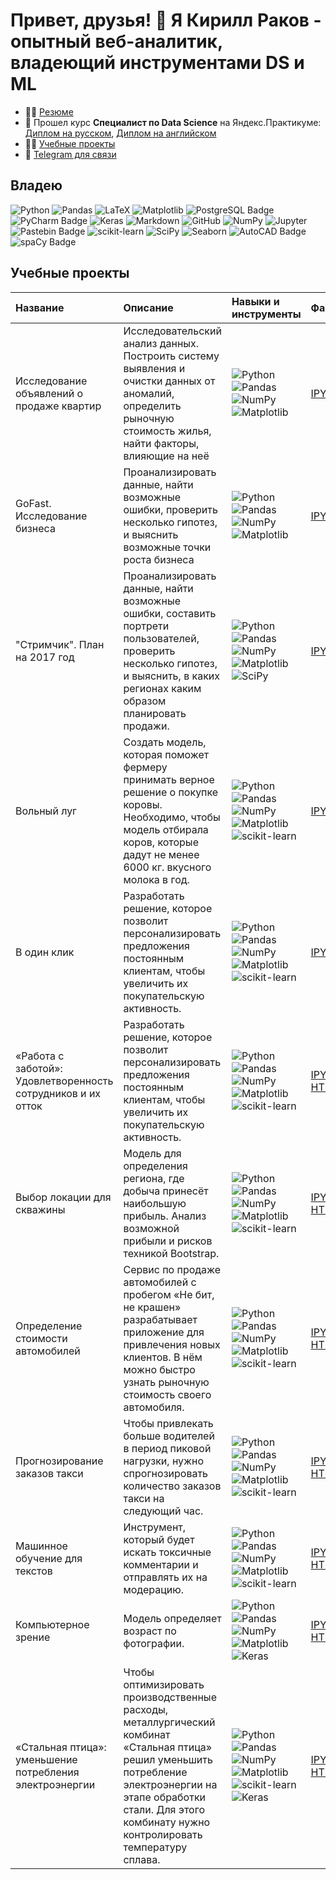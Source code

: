 # Привет, друзья! 👋 Я Кирилл Раков - опытный веб-аналитик, владеющий инструментами DS и ML

- 👨‍💻 <a href='https://hh.ru/applicant/resumes/view?resume=5567bda1ff07cd952c0039ed1f36567270704b'>Резюме</a>
- 🌱 Прошел курс <strong>Специалист по Data Science</strong> на Яндекс.Практикуме: <a href='https://github.com/Aztekk/Aztekk/blob/main/Rakov%20Kirill_20242DS00138.pdf'>Диплом на русском</a>, <a href='https://github.com/Aztekk/Aztekk/blob/main/Rakov%20Kirill_20242DS00138.pdf'>Диплом на английском</a> 
- 👨‍🔬 <a href='https://github.com/Aztekk/yandex-practicum-projects'>Учебные проекты </a>
- 📩 <a href='https://t.me/aztekk'>Telegram для связи</a>

## Владею
 <img alt="Python" src="https://img.shields.io/badge/python-%2314354C.svg?style=for-the-badge&logo=python&logoColor=white"/> <img alt="Pandas" src="https://img.shields.io/badge/pandas-%23150458.svg?style=for-the-badge&logo=pandas&logoColor=white" /> <img alt="LaTeX" src="https://img.shields.io/badge/latex-%23008080.svg?style=for-the-badge&logo=latex&logoColor=white" /> ![Matplotlib](https://img.shields.io/badge/Matplotlib-%23ffffff.svg?style=for-the-badge&logo=Matplotlib&logoColor=black) ![PostgreSQL Badge](https://img.shields.io/badge/PostgreSQL-4169E1?logo=postgresql&logoColor=fff&style=for-the-badge) ![PyCharm Badge](https://img.shields.io/badge/PyCharm-000?logo=pycharm&logoColor=fff&style=for-the-badge) <img alt="Keras" src="https://img.shields.io/badge/Keras-%23D00000.svg?style=for-the-badge&logo=Keras&logoColor=white"/> <img alt="Markdown" src="https://img.shields.io/badge/markdown-%23000000.svg?style=for-the-badge&logo=markdown&logoColor=white"/> <img alt="GitHub" src="https://img.shields.io/badge/github-%23121011.svg?style=for-the-badge&logo=github&logoColor=white"/> <img alt="NumPy" src="https://img.shields.io/badge/numpy-%23013243.svg?style=for-the-badge&logo=numpy&logoColor=white" /> <img alt="Jupyter" src="https://img.shields.io/badge/Jupyter-%23F37626.svg?style=for-the-badge&logo=Jupyter&logoColor=white" /> ![Pastebin Badge](https://img.shields.io/badge/Pastebin-02456C?logo=pastebin&logoColor=fff&style=for-the-badge) ![scikit-learn](https://img.shields.io/badge/scikit--learn-%23F7931E.svg?style=for-the-badge&logo=scikit-learn&logoColor=white) ![SciPy](https://img.shields.io/badge/SciPy-%230C55A5.svg?style=for-the-badge&logo=scipy&logoColor=%white) ![Seaborn](https://img.shields.io/badge/-Seaborn-%23747DBA?style=for-the-badge&logo=python&logoColor=ffffff) ![AutoCAD Badge](https://img.shields.io/badge/AutoCAD-E51050?logo=autocad&logoColor=fff&style=for-the-badge) ![spaCy Badge](https://img.shields.io/badge/spaCy-09A3D5?logo=spacy&logoColor=fff&style=for-the-badge)

## Учебные проекты

| Название | Описание | Навыки и инструменты | Файлы
| :---------------------- | :---------------------- | :---------------------- | :---------------------- |
| Исследование объявлений о продаже квартир | Исследовательский анализ данных. Построить систему выявления и очистки данных от аномалий, определить рыночную стоимость жилья, найти факторы, влияющие на неё| <img alt="Python" src="https://img.shields.io/badge/python-%2314354C.svg?style=for-the-badge&logo=python&logoColor=white"/> <img alt="Pandas" src="https://img.shields.io/badge/pandas-%23150458.svg?style=for-the-badge&logo=pandas&logoColor=white" /> <img alt="NumPy" src="https://img.shields.io/badge/numpy-%23013243.svg?style=for-the-badge&logo=numpy&logoColor=white" /> <img alt="Matplotlib" src="https://img.shields.io/badge/Matplotlib-%23ffffff.svg?style=for-the-badge&logo=Matplotlib&logoColor=black" />| <a href='https://github.com/Aztekk/yandex-practicum-projects/blob/main/ipynb/flats.ipynb'>IPYNB</a> |
| GoFast. Исследование бизнеса | Проанализировать данные, найти возможные ошибки, проверить несколько гипотез, и выяснить возможные точки роста бизнеса| <img alt="Python" src="https://img.shields.io/badge/python-%2314354C.svg?style=for-the-badge&logo=python&logoColor=white"/> <img alt="Pandas" src="https://img.shields.io/badge/pandas-%23150458.svg?style=for-the-badge&logo=pandas&logoColor=white" /> <img alt="NumPy" src="https://img.shields.io/badge/numpy-%23013243.svg?style=for-the-badge&logo=numpy&logoColor=white" /> <img alt="Matplotlib" src="https://img.shields.io/badge/Matplotlib-%23ffffff.svg?style=for-the-badge&logo=Matplotlib&logoColor=black" />| <a href='https://github.com/Aztekk/yandex-practicum-projects/blob/main/ipynb/gofast.ipynb'>IPYNB</a> |
| "Стримчик". План на 2017 год | Проанализировать данные, найти возможные ошибки, составить портрети пользователей, проверить несколько гипотез, и выяснить, в каких регионах каким образом планировать продажи.| <img alt="Python" src="https://img.shields.io/badge/python-%2314354C.svg?style=for-the-badge&logo=python&logoColor=white"/> <img alt="Pandas" src="https://img.shields.io/badge/pandas-%23150458.svg?style=for-the-badge&logo=pandas&logoColor=white" /> <img alt="NumPy" src="https://img.shields.io/badge/numpy-%23013243.svg?style=for-the-badge&logo=numpy&logoColor=white" /> <img alt="Matplotlib" src="https://img.shields.io/badge/Matplotlib-%23ffffff.svg?style=for-the-badge&logo=Matplotlib&logoColor=black" /> <img alt="SciPy" src="https://img.shields.io/badge/SciPy-%230C55A5.svg?style=for-the-badge&logo=scipy&logoColor=%white" /> | <a href='https://github.com/Aztekk/yandex-practicum-projects/blob/main/ipynb/streamchik.ipynb'>IPYNB</a> |
| Вольный луг | Создать модель, которая поможет фермеру принимать верное решение о покупке коровы. Необходимо, чтобы модель отбирала коров, которые дадут не менее 6000 кг. вкусного молока в год.| <img alt="Python" src="https://img.shields.io/badge/python-%2314354C.svg?style=for-the-badge&logo=python&logoColor=white"/> <img alt="Pandas" src="https://img.shields.io/badge/pandas-%23150458.svg?style=for-the-badge&logo=pandas&logoColor=white" /> <img alt="NumPy" src="https://img.shields.io/badge/numpy-%23013243.svg?style=for-the-badge&logo=numpy&logoColor=white" /> <img alt="Matplotlib" src="https://img.shields.io/badge/Matplotlib-%23ffffff.svg?style=for-the-badge&logo=Matplotlib&logoColor=black" /> <img alt="scikit-learn" src="https://img.shields.io/badge/python-%2314354C.svg?style=for-the-badge&logo=python&logoColor=white"/> | <a href='https://github.com/Aztekk/yandex-practicum-projects/blob/main/ipynb/free_field.ipynb'>IPYNB</a> |
| В один клик | Разработать решение, которое позволит персонализировать предложения постоянным клиентам, чтобы увеличить их покупательскую активность.| <img alt="Python" src="https://img.shields.io/badge/python-%2314354C.svg?style=for-the-badge&logo=python&logoColor=white"/> <img alt="Pandas" src="https://img.shields.io/badge/pandas-%23150458.svg?style=for-the-badge&logo=pandas&logoColor=white" /> <img alt="NumPy" src="https://img.shields.io/badge/numpy-%23013243.svg?style=for-the-badge&logo=numpy&logoColor=white" /> <img alt="Matplotlib" src="https://img.shields.io/badge/Matplotlib-%23ffffff.svg?style=for-the-badge&logo=Matplotlib&logoColor=black" /> <img alt="scikit-learn" src="https://img.shields.io/badge/python-%2314354C.svg?style=for-the-badge&logo=python&logoColor=white"/> | <a href='https://github.com/Aztekk/yandex-practicum-projects/blob/main/ipynb/one_click.ipynb'>IPYNB</a> |
| «Работа с заботой»: Удовлетворенность сотрудников и их отток | Разработать решение, которое позволит персонализировать предложения постоянным клиентам, чтобы увеличить их покупательскую активность.| <img alt="Python" src="https://img.shields.io/badge/python-%2314354C.svg?style=for-the-badge&logo=python&logoColor=white"/> <img alt="Pandas" src="https://img.shields.io/badge/pandas-%23150458.svg?style=for-the-badge&logo=pandas&logoColor=white" /> <img alt="NumPy" src="https://img.shields.io/badge/numpy-%23013243.svg?style=for-the-badge&logo=numpy&logoColor=white" /> <img alt="Matplotlib" src="https://img.shields.io/badge/Matplotlib-%23ffffff.svg?style=for-the-badge&logo=Matplotlib&logoColor=black" /> <img alt="scikit-learn" src="https://img.shields.io/badge/python-%2314354C.svg?style=for-the-badge&logo=python&logoColor=white"/>  | <a href='https://github.com/Aztekk/yandex-practicum-projects/blob/main/ipynb/hr.ipynb'>IPYNB</a> <br> <a href='https://html-preview.github.io/?url=https://github.com/Aztekk/yandex-practicum-projects/blob/main/html/hr.html'>HTML</a> |
| Выбор локации для скважины |  Модель для определения региона, где добыча принесёт наибольшую прибыль. Анализ возможной прибыли и рисков техникой Bootstrap.| <img alt="Python" src="https://img.shields.io/badge/python-%2314354C.svg?style=for-the-badge&logo=python&logoColor=white"/> <img alt="Pandas" src="https://img.shields.io/badge/pandas-%23150458.svg?style=for-the-badge&logo=pandas&logoColor=white" /> <img alt="NumPy" src="https://img.shields.io/badge/numpy-%23013243.svg?style=for-the-badge&logo=numpy&logoColor=white" /> <img alt="Matplotlib" src="https://img.shields.io/badge/Matplotlib-%23ffffff.svg?style=for-the-badge&logo=Matplotlib&logoColor=black" /> <img alt="scikit-learn" src="https://img.shields.io/badge/python-%2314354C.svg?style=for-the-badge&logo=python&logoColor=white"/>  | <a href='https://github.com/Aztekk/yandex-practicum-projects/blob/main/ipynb/well.ipynb'>IPYNB</a> <br> <a href='https://html-preview.github.io/?url=https://github.com/Aztekk/yandex-practicum-projects/blob/main/html/well.html'>HTML</a> |
| Определение стоимости автомобилей | Сервис по продаже автомобилей с пробегом «Не бит, не крашен» разрабатывает приложение для привлечения новых клиентов. В нём можно быстро узнать рыночную стоимость своего автомобиля.| <img alt="Python" src="https://img.shields.io/badge/python-%2314354C.svg?style=for-the-badge&logo=python&logoColor=white"/> <img alt="Pandas" src="https://img.shields.io/badge/pandas-%23150458.svg?style=for-the-badge&logo=pandas&logoColor=white" /> <img alt="NumPy" src="https://img.shields.io/badge/numpy-%23013243.svg?style=for-the-badge&logo=numpy&logoColor=white" /> <img alt="Matplotlib" src="https://img.shields.io/badge/Matplotlib-%23ffffff.svg?style=for-the-badge&logo=Matplotlib&logoColor=black" /> <img alt="scikit-learn" src="https://img.shields.io/badge/python-%2314354C.svg?style=for-the-badge&logo=python&logoColor=white"/>  | <a href='https://github.com/Aztekk/yandex-practicum-projects/blob/main/ipynb/auto.ipynb'>IPYNB</a> <br> <a href='https://html-preview.github.io/?url=https://github.com/Aztekk/yandex-practicum-projects/blob/main/html/auto.html'>HTML</a> |
| Прогнозирование заказов такси | Чтобы привлекать больше водителей в период пиковой нагрузки, нужно спрогнозировать количество заказов такси на следующий час.| <img alt="Python" src="https://img.shields.io/badge/python-%2314354C.svg?style=for-the-badge&logo=python&logoColor=white"/> <img alt="Pandas" src="https://img.shields.io/badge/pandas-%23150458.svg?style=for-the-badge&logo=pandas&logoColor=white" /> <img alt="NumPy" src="https://img.shields.io/badge/numpy-%23013243.svg?style=for-the-badge&logo=numpy&logoColor=white" /> <img alt="Matplotlib" src="https://img.shields.io/badge/Matplotlib-%23ffffff.svg?style=for-the-badge&logo=Matplotlib&logoColor=black" /> <img alt="scikit-learn" src="https://img.shields.io/badge/python-%2314354C.svg?style=for-the-badge&logo=python&logoColor=white"/>  | <a href='https://github.com/Aztekk/yandex-practicum-projects/blob/main/ipynb/taxi.ipynb'>IPYNB</a> <br> <a href='https://html-preview.github.io/?url=https://github.com/Aztekk/yandex-practicum-projects/blob/main/html/taxi.html'>HTML</a> |
| Машинное обучение для текстов |  Инструмент, который будет искать токсичные комментарии и отправлять их на модерацию. | <img alt="Python" src="https://img.shields.io/badge/python-%2314354C.svg?style=for-the-badge&logo=python&logoColor=white"/> <img alt="Pandas" src="https://img.shields.io/badge/pandas-%23150458.svg?style=for-the-badge&logo=pandas&logoColor=white" /> <img alt="NumPy" src="https://img.shields.io/badge/numpy-%23013243.svg?style=for-the-badge&logo=numpy&logoColor=white" /> <img alt="Matplotlib" src="https://img.shields.io/badge/Matplotlib-%23ffffff.svg?style=for-the-badge&logo=Matplotlib&logoColor=black" /> <img alt="scikit-learn" src="https://img.shields.io/badge/python-%2314354C.svg?style=for-the-badge&logo=python&logoColor=white"/>  | <a href='https://github.com/Aztekk/yandex-practicum-projects/blob/main/ipynb/text.ipynb'>IPYNB</a> <br> <a href='https://html-preview.github.io/?url=https://github.com/Aztekk/yandex-practicum-projects/blob/main/html/text.html'>HTML</a> |
| Компьютерное зрение |  Модель определяет возраст по фотографии. | <img alt="Python" src="https://img.shields.io/badge/python-%2314354C.svg?style=for-the-badge&logo=python&logoColor=white"/> <img alt="Pandas" src="https://img.shields.io/badge/pandas-%23150458.svg?style=for-the-badge&logo=pandas&logoColor=white" /> <img alt="NumPy" src="https://img.shields.io/badge/numpy-%23013243.svg?style=for-the-badge&logo=numpy&logoColor=white" /> <img alt="Matplotlib" src="https://img.shields.io/badge/Matplotlib-%23ffffff.svg?style=for-the-badge&logo=Matplotlib&logoColor=black" /> <img alt="Keras" src="https://img.shields.io/badge/Keras-%23D00000.svg?style=for-the-badge&logo=Keras&logoColor=white"/>   | <a href='https://github.com/Aztekk/yandex-practicum-projects/blob/main/ipynb/cv.ipynb'>IPYNB</a> <br> <a href='https://html-preview.github.io/?url=https://github.com/Aztekk/yandex-practicum-projects/blob/main/html/cv.html'>HTML</a> |
| «Стальная птица»: уменьшение потребления электроэнергии |  Чтобы оптимизировать производственные расходы, металлургический комбинат «Стальная птица» решил уменьшить потребление электроэнергии на этапе обработки стали. Для этого комбинату нужно контролировать температуру сплава. | <img alt="Python" src="https://img.shields.io/badge/python-%2314354C.svg?style=for-the-badge&logo=python&logoColor=white"/> <img alt="Pandas" src="https://img.shields.io/badge/pandas-%23150458.svg?style=for-the-badge&logo=pandas&logoColor=white" /> <img alt="NumPy" src="https://img.shields.io/badge/numpy-%23013243.svg?style=for-the-badge&logo=numpy&logoColor=white" /> <img alt="Matplotlib" src="https://img.shields.io/badge/Matplotlib-%23ffffff.svg?style=for-the-badge&logo=Matplotlib&logoColor=black" /> <img alt="scikit-learn" src="https://img.shields.io/badge/python-%2314354C.svg?style=for-the-badge&logo=python&logoColor=white"/> <img alt="Keras" src="https://img.shields.io/badge/Keras-%23D00000.svg?style=for-the-badge&logo=Keras&logoColor=white"/>   | <a href='https://github.com/Aztekk/yandex-practicum-projects/blob/main/ipynb/final.ipynb'>IPYNB</a> <br> <a href='https://html-preview.github.io/?url=https://github.com/Aztekk/yandex-practicum-projects/blob/main/html/final.html'>HTML</a> |

